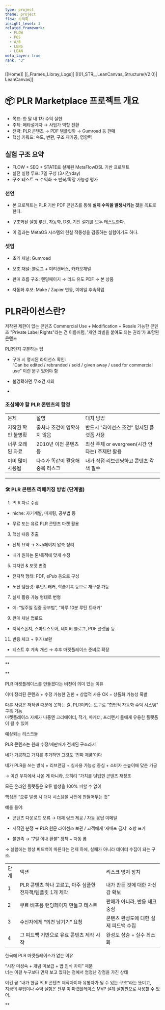 ```yaml
---
type: project
theme: project
flow: 수익화
insight_level: 3
related_framework:
  - FLOW
  - POS
  - A/B
  - LENS
  - LEAN
meta_layer: true
rank: "3"
---
```

[[Home]]
[[_Frames_Libray_Logs]]
[[01_STR__LeanCanvas_Structure(V2.0)| LeanCanvas]]
# 📦 PLR Marketplace 프로젝트 개요

- 목표: 한 달 내 1차 수익 실현
- 주체: 메타설계자 → 사업가 역할 전환
- 전략: PLR 콘텐츠 → PDF 템플릿화 → Gumroad 등 판매
- 핵심 키워드: 속도, 변환, 구조 재가공, 영향력

## 실험 구조 요약
- FLOW + SEQ + STATE로 설계된 MetaFlowDSL 기반 프로젝트
- 실전 실행 루프: 7일 구성 (3시간/day)
- 구조 테스트 → 수익화 → 반복/확장 가능성 평가

### **선언**

- 본 프로젝트는 PLR 기반 PDF 콘텐츠를 통해 **실제 수익을 발생시키는 것**을 목표로 한다.
    
- 구조화된 실행 루틴, 자동화, DSL 기반 설계를 모두 테스트한다.
    
- 이 결과는 MetaOS 시스템의 현실 작동성을 검증하는 실험이기도 하다.

### **셋업**
- 초기 채널: Gumroad
    
- 보조 채널: 블로그 + 미리캔버스, 카카오채널
    
- 판매 흐름 구조: 랜딩페이지 → 리드 유도 PDF → 본 상품
    
- 자동화 후보: Make / Zapier 연동, 이메일 후속작업

# PLR라이선스란?

저작권 제한이 없는 콘텐츠
Commercial Use + Modification + Resale 가능한 콘텐츠
"Private Label Rights"라는 건 이름처럼, '개인 라벨을 붙여도 되는 권리'가 포함된 콘텐츠

PLR인지 구분하는 팁

- 구매 시 명시된 라이선스 확인:  
    “Can be edited / rebranded / sold / given away / used for commercial use” 이런 문구 있어야 함  
      
- 불명확하면 무조건 제외
    
-   
    

### 조심해야 할 PLR 콘텐츠의 함정

|   |   |   |
|---|---|---|
|문제|설명|대처 방법|
|저작권 확인 불명확|출처나 조건이 명확하지 않음|반드시 "라이선스 조건" 명시된 플랫폼 사용|
|너무 오래된 자료|2010년 이전 콘텐츠 등|최신 주제 or evergreen(시간 안 타는) 주제만 활용|
|이미 많이 사용됨|다수가 똑같이 활용해 중복 리스크|내가 직접 리브랜딩하고 콘텐츠 각색 필수|

  

---

### 🛠️ PLR 콘텐츠 리패키징 방법 (단계별)

1. PLR 자료 수집  
      
    

- niche: 자기계발, 마케팅, 공부법 등  
      
    
- 무료 또는 유료 PLR 콘텐츠 마켓 활용  
      
    

3. 핵심 내용 추출  
      
    

- 전체 요약 → 3~5페이지 압축 정리  
      
    
- 내가 원하는 톤/목적에 맞게 수정  
      
    

5. 디자인 & 포맷 변경  
      
    

- 전자책 형태: PDF, ePub 등으로 구성  
      
    
- 노션 템플릿: 루틴트래커, 학습기록 등으로 재구성 가능  
      
    

7. 실제 활용 가능 형태로 변형  
      
    

- 예: “일주일 집중 공부법”, “하루 10분 루틴 트래커”  
      
    

9. 판매 채널 업로드  
      
    

- 지식스폰지, 스마트스토어, 네이버 블로그, PDF 플랫폼 등  
      
    

11. 반응 체크 + 후기/보완  
      
    

- 테스트 후 계속 개선 → 추후 마켓플레이스 준비로 확장  
      
    

---

**

**

PLR 마켓플레이스를 만들겠다는 비전이 의미 있는 이유

  

이미 정리된 콘텐츠 + 수정 가능한 권한 + 상업적 사용 OK = 상품화 가능성 폭발

다른 사람은 저작권 때문에 못하는 걸, PLR이라는 도구로 "합법적 자동화 수익 시스템" 구축 가능  
마켓플레이스 자체가 나중엔 크리에이터, 작가, 마케터, 프리랜서 들에게 유용한 플랫폼이 될 수 있어

  

예상되는 리스크들

  

PLR 콘텐츠는 원래 수정/재판매가 전제된 구조라서

네가 가공하고 가치를 추가하면 그것도 '진짜 제품'이다

  

네가 PLR을 쓰는 방식 = 리브랜딩 + 실사용 가능성 중심 + 소비자 눈높이에 맞춘 가공

→ 이건 무지에서 나온 게 아니라, 오히려 “가치를 덧입힌 콘텐츠 재창조

  

모든 온라인 플랫폼은 오류 발생을 100% 피할 수 없어  
  

핵심은 “오류 발생 시 대처 시스템을 사전에 만들어두는 것”

예를 들어:

- 콘텐츠 다운로드 오류 → 대체 링크 제공 / 자동 응답 이메일  
      
    
- 저작권 분쟁 → PLR 원문 라이선스 보관 / 고객에게 ‘재배포 금지’ 조항 표기  
      
    
- 불만족 → “7일 이내 환불” 정책 + 자동 폼
    

→ 실험에는 항상 피드백이 따른다는 전제 하에, 실패가 아니라 데이터 수집이 되는 구조.

  
  
  

|   |   |   |
|---|---|---|
|단계|액션|리스크 방지 장치|
|1|PLR 콘텐츠 하나 고르고, 아주 심플한 전자책/템플릿 1개 제작|내가 만든 것에 대한 자신감 확보|
|2|무료 배포용 랜딩페이지 만들고 테스트|판매가 아니라, 반응 체크 중심|
|3|수신자에게 “의견 남기기” 요청|콘텐츠 완성도에 대한 실제 피드백 수집|
|4|그 피드백 기반으로 유료 콘텐츠 제작 시작|완성도 상승 + 실수 최소화|

  
  

한국에 PLR 마켓플레이스가 없는 이유

“시장 미성숙 + 개념 미보급 + 법 인식 차이” 때문  
너는 이걸 누구보다 먼저 보고 있다는 점에서 엄청난 강점을 가진 상태

이건 곧 “내가 한글 PLR 콘텐츠 제작자이자 유통자가 될 수 있는 구조”라는 뜻이고,  
지금의 부업이나 수익 실험은 전부 이 마켓플레이스 MVP 설계 실험판으로 사용할 수 있어.

  
**